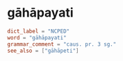 # gāhāpayati

``` toml
dict_label = "NCPED"
word = "gāhāpayati"
grammar_comment = "caus. pr. 3 sg."
see_also = ["gāhāpeti"]
```

